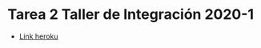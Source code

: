 # Tarea 2 Taller de Integración 2020-1
- [Link heroku](https://integracion-t-02-vaetchegaray.herokuapp.com/)
